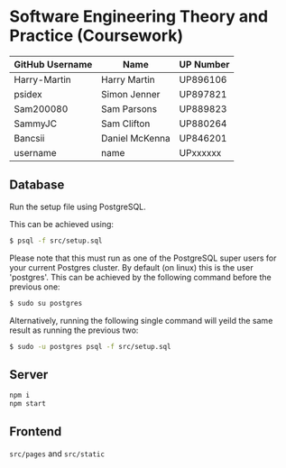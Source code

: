 # Software Engineering Theory and Practice (Coursework)

GitHub Username|Name|UP Number
-|-|-
Harry-Martin|Harry Martin|UP896106
psidex|Simon Jenner|UP897821
Sam200080|Sam Parsons|UP889823
SammyJC|Sam Clifton|UP880264
Bancsii|Daniel McKenna|UP846201
username|name|UPxxxxxx

## Database
Run the setup file using PostgreSQL.

This can be achieved using:
```bash
$ psql -f src/setup.sql

```
Please note that this must run as one of the PostgreSQL super users for your current Postgres cluster.
By default (on linux) this is the user 'postgres'.
This can be achieved by the following command before the previous one:
```bash
$ sudo su postgres
```
Alternatively, running the following single command will yeild the same result as running the previous two:
```bash
$ sudo -u postgres psql -f src/setup.sql
```



## Server

```bash
npm i
npm start
```

## Frontend

`src/pages` and `src/static`
